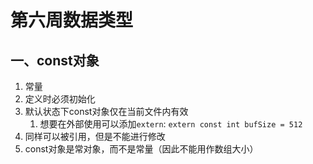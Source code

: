 # 第六周数据类型

## 一、const对象
1. 常量
2. 定义时必须初始化
3. 默认状态下const对象仅在当前文件内有效
	1. 想要在外部使用可以添加`extern`: `extern const int bufSize = 512`
4. 同样可以被引用，但是不能进行修改
5. const对象是常对象，而不是常量（因此不能用作数组大小）